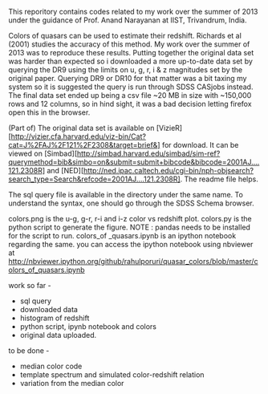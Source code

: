 This reporitory contains codes related to my work over the summer of 2013 under the guidance of Prof. Anand Narayanan at IIST, Trivandrum, India.

Colors of quasars can be used to estimate their redshift. Richards et al (2001) studies the accuracy of this method. My work over the summer of 2013 was to reproduce these results. Putting together the original data set was harder than expected so i downloaded a more up-to-date data set by querying the DR9 using the limits on u, g, r, i & z magnitudes set by the original paper. Querying DR9 or DR10 for that matter was a bit taxing my system so it is suggested the query is run through SDSS CASjobs instead. The final data set ended up being a csv file ~20 MB in size with ~150,000 rows and 12 columns, so in hind sight, it was a bad decision letting firefox open this in the browser.

(Part of) The original data set is available on [VizieR][http://vizier.cfa.harvard.edu/viz-bin/Cat?cat=J%2FAJ%2F121%2F2308&target=brief&] for download. It can be viewed on [Simbad][http://simbad.harvard.edu/simbad/sim-ref?querymethod=bib&simbo=on&submit=submit+bibcode&bibcode=2001AJ....121.2308R] and [NED][http://ned.ipac.caltech.edu/cgi-bin/nph-objsearch?search_type=Search&refcode=2001AJ....121.2308R]. The readme file helps.

The sql query file is available in the directory under the same name. To understand the syntax, one should go through the SDSS Schema browser.

colors.png is the u-g, g-r, r-i and i-z color vs redshift plot.
colors.py is the python script to generate the figure. NOTE : pandas needs to be installed for the script to run.
colors_of _quasars.ipynb is an ipython notebook regarding the same.
you can access the ipython notebook using nbviewer at 
http://nbviewer.ipython.org/github/rahulporuri/quasar_colors/blob/master/colors_of_quasars.ipynb

work so far - 

* sql query
* downloaded data
* histogram of redshift
* python script, ipynb notebook and colors
* original data uploaded.

to be done - 

* median color code
* template spectrum and simulated color-redshift relation
* variation from the median color